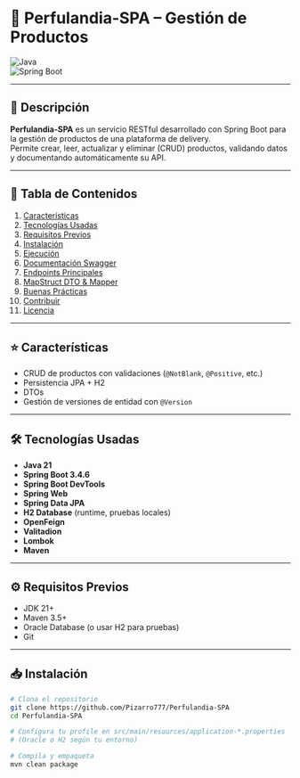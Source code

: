 ﻿# 🍏 Perfulandia-SPA – Gestión de Productos

![Java](https://img.shields.io/badge/Java-17-blue?logo=java&logoColor=white)  
![Spring Boot](https://img.shields.io/badge/Spring_Boot-3.4.6-brightgreen?logo=springboot)  

---

## 📖 Descripción

**Perfulandia-SPA** es un servicio RESTful desarrollado con Spring Boot para la gestión de productos de una plataforma de delivery.  
Permite crear, leer, actualizar y eliminar (CRUD) productos, validando datos y documentando automáticamente su API.

---

## 🚀 Tabla de Contenidos

1. [Características](#-características)
2. [Tecnologías Usadas](#-tecnologías-usadas)
3. [Requisitos Previos](#-requisitos-previos)
4. [Instalación](#-instalación)
5. [Ejecución](#-ejecución)
6. [Documentación Swagger](#-documentación-swagger)
7. [Endpoints Principales](#-endpoints-principales)
8. [MapStruct DTO & Mapper](#-mapstruct-dto--mapper)
9. [Buenas Prácticas](#-buenas-prácticas)
10. [Contribuir](#-contribuir)
11. [Licencia](#-licencia)

---

## ⭐️ Características

- CRUD de productos con validaciones (`@NotBlank`, `@Positive`, etc.)
- Persistencia JPA + H2
- DTOs 
- Gestión de versiones de entidad con `@Version`

---

## 🛠 Tecnologías Usadas

- **Java 21**
- **Spring Boot 3.4.6**
- **Spring Boot DevTools**
- **Spring Web**
- **Spring Data JPA**
- **H2 Database** (runtime, pruebas locales)
- **OpenFeign**
- **Valitadion**
- **Lombok**
- **Maven**

---

## ⚙️ Requisitos Previos

- JDK 21+
- Maven 3.5+
- Oracle Database (o usar H2 para pruebas)
- Git

---

## 📥 Instalación

```bash
# Clona el repositorio
git clone https://github.com/Pizarro777/Perfulandia-SPA
cd Perfulandia-SPA

# Configura tu profile en src/main/resources/application-*.properties
# (Oracle o H2 según tu entorno)

# Compila y empaqueta
mvn clean package

